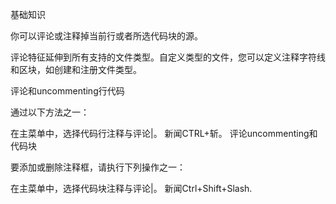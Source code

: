 基础知识

你可以评论或注释掉当前行或者所选代码块的源。

评论特征延伸到所有支持的文件类型。自定义类型的文件，您可以定义注释字符线和区块，如创建和注册文件类型。

评论和uncommenting行代码

通过以下方法之一：

在主菜单中，选择代码行注释与评论|。
新闻CTRL+斩。
评论uncommenting和代码块

要添加或删除注释框，请执行下列操作之一：

在主菜单中，选择代码块注释与评论|。
新闻Ctrl+Shift+Slash.